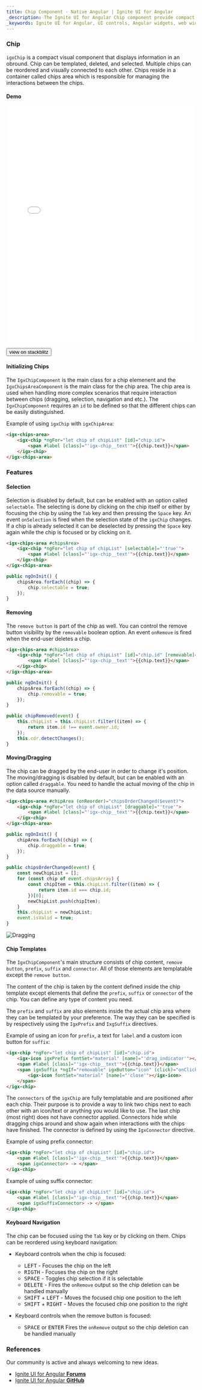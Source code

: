 ```yaml
---
title: Chip Component - Native Angular | Ignite UI for Angular
_description: The Ignite UI for Angular Chip component provide compact elements that represent an input, attribute, or action.
_keywords: Ignite UI for Angular, UI controls, Angular widgets, web widgets, UI widgets, Angular, Native Angular Components Suite, Native Angular Controls, Native Angular Components Library, Native Angular Components, Chip, Chip Component, ChipArea, ChipArea Component
---
```


### Chip

`igxChip` is a compact visual component that displays information in an obround. Chip can be templated, deleted, and selected. Multiple chips can be reordered and visually connected to each other. Chips reside in a container called chips area which is responsible for managing the interactions between the chips.  

#### Demo

<div class="sample-container loading" style="height:625px">
    <iframe id="chip-iframe" src='{environment:demosBaseUrl}/chip-sample' width="100%" height="100%" seamless frameBorder="0" onload="onSampleIframeContentLoaded(this);"></iframe>
</div>
<br/>
<div>
<button data-localize="stackblitz" class="stackblitz-btn" data-iframe-id="chip-sample-iframe" data-demos-base-url="{environment:demosBaseUrl}">view on stackblitz</button>
</div>

#### Initializing Chips

The `IgxChipComponent` is the main class for a chip elemenent and the `IgxChipsAreaComponent` is the main class for the chip area. The chip area is used when handling more complex scenarios that require interaction between chips (dragging, selection, navigation and etc.). The `IgxChipComponent` requires an `id` to be defined so that the different chips can be easily distinguished.

Example of using `igxChip` with `igxChipArea`:

```html
<igx-chips-area>
    <igx-chip *ngFor="let chip of chipList" [id]="chip.id">
        <span #label [class]="'igx-chip__text'">{{chip.text}}</span>
    </igx-chip>
</igx-chips-area>
```

### Features

#### Selection

Selection is disabled by default, but can be enabled with an option called `selectable`. The selecting is done by clicking on the chip itself or either by focusing the chip by using the `Tab` key and then pressing the `Space` key. An event `onSelection` is fired when the selection state of the `igxChip` changes. If a chip is already selected it can be deselected by pressing the `Space` key again while the chip is focused or by clicking on it.

```html
<igx-chips-area #chipsArea>
    <igx-chip *ngFor="let chip of chipList" [selectable]="'true'">
        <span #label [class]="'igx-chip__text'">{{chip.text}}</span>
    </igx-chip>
</igx-chips-area>
```

```ts
public ngOnInit() {
    chipsArea.forEach((chip) => {
        chip.selectable = true;
    });
}
```

#### Removing

The `remove button` is part of the chip as well. You can control the remove button visibility by the `removable` boolean option. An event `onRemove` is fired when the end-user deletes a chip.

```html
<igx-chips-area #chipsArea>
    <igx-chip *ngFor="let chip of chipList" [id]="chip.id" [removable]="'true'" (onRemove)="chipRemoved($event)">
        <span #label [class]="'igx-chip__text'">{{chip.text}}</span>
    </igx-chip>
</igx-chips-area>
```

```ts
public ngOnInit() {
    chipsArea.forEach((chip) => {
        chip.removable = true;
    });
}

public chipRemoved(event) {
    this.chipList = this.chipList.filter((item) => {
        return item.id !== event.owner.id;
    });
    this.cdr.detectChanges();
}
```

#### Moving/Dragging

The chip can be dragged by the end-user in order to change it's position. The moving/dragging is disabled by default, but can be enabled with an option called `draggable`. You need to handle the actual moving of the chip in the data source manually.

```html
<igx-chips-area #chipArea (onReorder)="chipsOrderChanged($event)">
    <igx-chip *ngFor="let chip of chipList" [draggable]="'true'">
        <span #label [class]="'igx-chip__text'">{{chip.text}}</span>
    </igx-chip>
</igx-chips-area>
```

```ts
public ngOnInit() {
    chipArea.forEach((chip) => {
        chip.draggable = true;
    });
}

public chipsOrderChanged(event) {
    const newChipList = [];
    for (const chip of event.chipsArray) {
        const chipItem = this.chipList.filter((item) => {
            return item.id === chip.id;
        })[0];
        newChipList.push(chipItem);
    }
    this.chipList = newChipList;
    event.isValid = true;
}

```

![Dragging](../images/dragging.gif)

#### Chip Templates

The `IgxChipComponent`'s main structure consists of chip content, `remove button`, `prefix`, `suffix` and `connector`. All of those elements are templatable except the `remove button`.

The content of the chip is taken by the content defined inside the chip template except elements that define the `prefix`, `suffix` or `connector` of the chip. You can define any type of content you need.

The `prefix` and `suffix` are also elements inside the actual chip area where they can be templated by your preference. The way they can be specified is by respectively using the `IgxPrefix` and `IxgSuffix` directives.

Example of using an icon for `prefix`, a text for `label` and a custom icon button for `suffix`:

```html
<igx-chip *ngFor="let chip of chipList" [id]="chip.id">
    <igx-icon igxPrefix fontSet="material" [name]="'drag_indicator'"></igx-icon>
    <span #label [class]="'igx-chip__text'">{{chip.text}}</span>
    <span igxSuffix *ngIf="removable" igxButton="icon" (click)="onClick()">
        <igx-icon fontSet="material" [name]="'close'"></igx-icon>
    </span>
</igx-chip>
```

The `connectors` of the `igxChip` are fully templatable and are positioned after each chip. Their purpose is to provide a way to link two chips next to each other with an icon/text or anything you would like to use. The last chip (most right) does not have connector applied. Connectors hide while dragging chips around and show again when interactions with the chips have finished. The connector is defined by using the `IgxConnector` directive.

Example of using prefix connector:

```html
<igx-chip *ngFor="let chip of chipList" [id]="chip.id">
    <span #label [class]="'igx-chip__text'">{{chip.text}}</span>
    <span igxConnector> -> </span>
</igx-chip>
```

Example of using suffix connector:

```html
<igx-chip *ngFor="let chip of chipList" [id]="chip.id">
    <span #label [class]="'igx-chip__text'">{{chip.text}}</span>
    <span igxSuffixConnector> -> </span>
</igx-chip>
```

#### Keyboard Navigation

The chip can be focused using the `Tab` key or by clicking on them. Chips can be reordered using keyboard navigation:

- Keyboard controls when the chip is focused:

  - <kbd>LEFT</kbd> - Focuses the chip on the left
  - <kbd>RIGTH</kbd> - Focuses the chip on the right
  - <kbd>SPACE</kbd> - Toggles chip selection if it is selectable
  - <kbd>DELETE</kbd> - Fires the `onRemove` output so the chip deletion can be handled manually
  - <kbd>SHIFT</kbd> + <kbd>LEFT</kbd> - Moves the focused chip one position to the left
  - <kbd>SHIFT</kbd> + <kbd>RIGHT</kbd> - Moves the focused chip one position to the right

- Keyboard controls when the remove button is focused:

  - <kbd>SPACE</kbd> or <kbd>ENTER</kbd> Fires the `onRemove` output so the chip deletion can be handled manually

### References

<div class="divider--half"></div>
Our community is active and always welcoming to new ideas.

- [Ignite UI for Angular **Forums**](https://www.infragistics.com/community/forums/f/ignite-ui-for-angular)
- [Ignite UI for Angular **GitHub**](https://github.com/IgniteUI/igniteui-angular)

